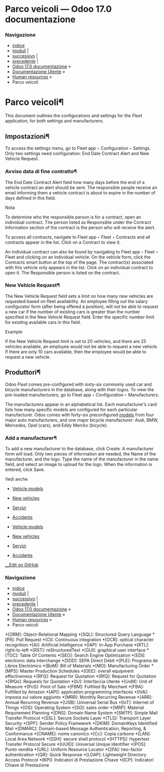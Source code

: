 # Parco veicoli — Odoo 17.0 documentazione

### Navigazione

  * [indice](../../genindex.html "Indice generale")
  * [moduli](../../py-modindex.html "Indice del modulo Python") |
  * [successivo](fleet/models.html "Vehicle models") |
  * [precedente](frontdesk/visitors.html "Visitatori") |
  * [Odoo 17.0 documentazione](../../index-2.html) »
  * [Documentazione Utente](../../applications.html) »
  * [Human resources](../hr.html) »
  * Parco veicoli



# Parco veicoli¶

This document outlines the configurations and settings for the _Fleet_ application, for both settings and manufacturers.

## Impostazioni¶

To access the settings menu, go to Fleet app ‣ Configuration ‣ Settings. Only two settings need configuration: End Date Contract Alert and New Vehicle Request.

### Avviso data di fine contratto¶

The End Date Contract Alert field how many days before the end of a vehicle contract an alert should be sent. The responsible people receive an email informing them a vehicle contract is about to expire in the number of days defined in this field.

Nota

To determine who the responsible person is for a contract, open an individual contract. The person listed as Responsible under the Contract Information section of the contract is the person who will receive the alert.

To access all contracts, navigate to Fleet app ‣ Fleet ‣ Contracts and all contracts appear in the list. Click on a Contract to view it.

An individual contract can also be found by navigating to Fleet app ‣ Fleet ‣ Fleet and clicking on an individual vehicle. On the vehicle form, click the Contracts smart button at the top of the page. The contract(s) associated with this vehicle only appears in the list. Click on an individual contract to open it. The Responsible person is listed on the contract.

### New Vehicle Request¶

The New Vehicle Request field sets a limit on how many new vehicles are requested based on fleet availability. An employee filling out the salary configurator form (after being offered a position), will _not_ be able to request a new car if the number of existing cars is greater than the number specified in the New Vehicle Request field. Enter the specific number limit for existing available cars in this field.

Example

If the New Vehicle Request limit is set to 20 vehicles, and there are 25 vehicles available, an employee would not be able to request a new vehicle. If there are only 10 cars available, then the employee would be able to request a new vehicle.

## Produttori¶

Odoo _Fleet_ comes pre-configured with sixty-six commonly used car and bicycle manufacturers in the database, along with their logos. To view the pre-loaded manufacturers, go to Fleet app ‣ Configuration ‣ Manufacturers.

The manufacturers appear in an alphabetical list. Each manufacturer’s card lists how many specific models are configured for each particular manufacturer. Odoo comes with forty-six preconfigured [models](fleet/models.html) from four major auto manufacturers, and one major bicycle manufacturer: Audi, BMW, Mercedes, Opel (cars), and Eddy Merckx (bicycle).

### Add a manufacturer¶

To add a new manufacturer to the database, click Create. A manufacturer form will load. Only two pieces of information are needed, the Name of the manufacturer, and the logo. Type the name of the manufacturer in the name field, and select an image to upload for the logo. When the information is entered, click Save.

Vedi anche

  * [Vehicle models](fleet/models.html)

  * [New vehicles](fleet/new_vehicle.html)

  * [Servizi](fleet/service.html)

  * [Accidents](fleet/accidents.html)




  * [Vehicle models](fleet/models.html)
  * [New vehicles](fleet/new_vehicle.html)
  * [Servizi](fleet/service.html)
  * [Accidents](fleet/accidents.html)



[ __Edit on GitHub](https://github.com/odoo/documentation/edit/17.0/content/applications/hr/fleet.rst)

### Navigazione

  * [indice](../../genindex.html "Indice generale")
  * [moduli](../../py-modindex.html "Indice del modulo Python") |
  * [successivo](fleet/models.html "Vehicle models") |
  * [precedente](frontdesk/visitors.html "Visitatori") |
  * [Odoo 17.0 documentazione](../../index-2.html) »
  * [Documentazione Utente](../../applications.html) »
  * [Human resources](../hr.html) »
  * Parco veicoli


  *[ORM]: Object-Relational Mapping
  *[SQL]: Structured Query Language
  *[PR]: Pull Request
  *[CI]: Continuous integration
  *[OCR]: optical character recognition
  *[AI]: Artificial Intelligence
  *[IAP]: In-App Purchase
  *[RTL]: right-to-left
  *[RST]: reStructuredText
  *[GUI]: graphical user interface
  *[TOC]: Table Of Contents
  *[SEO]: Search Engine Optimization
  *[EDI]: electronic data interchange
  *[SDD]: SEPA Direct Debit
  *[PLE]: Programa de Libros Electrónico
  *[BoM]: Bill of Materials
  *[MO]: Manufacturing Order
  *[MPS]: Master Production Schedules
  *[OEE]: overall equipment effectiveness
  *[RFQ]: Request for Quotation
  *[RfQ]: Request for Quotation
  *[RfQs]: Requests for Quotation
  *[IU]: Interfaccia Utente
  *[UoM]: Unit of Measure
  *[PoS]: Point of Sale
  *[FBM]: Fulfilled By Merchant
  *[FBA]: Fulfilled by Amazon
  *[API]: application programming interfaces
  *[IVA]: imposta sul valore aggiunto
  *[MRR]: Monthly Recurring Revenue
  *[ARR]: Annual Recurring Revenue
  *[USB]: Universal Serial Bus
  *[IoT]: Internet of Things
  *[OS]: Operating System
  *[SO]: sales order
  *[MRP]: Material Requirement Planning
  *[DNS]: Domain Name System
  *[SMTP]: Simple Mail Transfer Protocol
  *[SSL]: Secure Sockets Layer
  *[TLS]: Transport Layer Security
  *[SPF]: Sender Policy Framework
  *[DKIM]: DomainKeys Identified Mail
  *[DMARC]: Domain-based Message Authentication, Reporting, & Conformance
  *[CNAME]: nome canonico
  *[Cc]: Copia carbone
  *[LAN]: Local Area Network
  *[SSH]: secure shell protocol
  *[HTTPS]: Hypertext Transfer Protocol Secure
  *[UUID]: Universal Unique Identifier
  *[POS]: Punto vendita
  *[URL]: Uniform Resource Locator
  *[2FA]: two-factor authentication
  *[QR]: Quick Response
  *[LDAP]: Lightweight Directory Access Protocol
  *[KPI]: Indicatori di Prestazione Chiave
  *[ICP]: Indicatori Chiave di Prestazione
